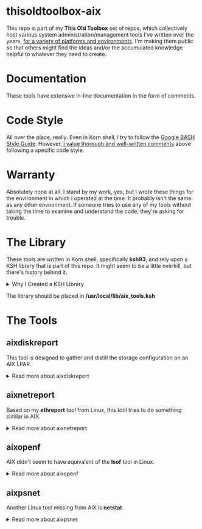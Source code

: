 # thisoldtoolbox-aix
This repo is part of my **This Old Toolbox** set of repos, which collectively host various system administration/management tools I've written over the years, [for a variety of platforms and environments](https://github.com/QuantumTux/Effluvia/wiki/Why-I-Love-Python,-But-I-Still-Write-Tools-in-BASH). I'm making them public so that others might find the ideas and/or the accumulated knowledge helpful to whatever they need to create.

# Documentation
These tools have extensive in-line documentation in the form of comments.

# Code Style
All over the place, really. Even in Korn shell, I try to follow the [Google BASH Style Guide](https://google.github.io/styleguide/shellguide.html). However, [I value thorough and well-written comments](https://github.com/QuantumTux/Effluvia/wiki/What-is-it-About-Documentation%3F#comments-are-code-for-humans) above following a specific code style.

# Warranty
Absolutely none at all. I stand by my work, yes, but I wrote these things for the environment in which I operated at the time. It probably isn't the same as any other environment. If someone tries to use any of my tools without taking the time to examine and understand the code, they're asking for trouble.

# The Library
These tools are written in Korn shell, specifically **ksh93**, and rely upon a KSH library that is part of this repo. It might seem to be a little overkill, but there's history behind it.

<details>

<summary>Why I Created a KSH Library</summary>

  I started developing these particular tools in a mixed AIX 7 and SLES v15 environment. My original intention was to have a single library that worked for both BASH (SLES) and AIX. I wanted to write tools that worked in both places, using a library to insulate me from the differences between the platforms.

  The tools in this repo were all written for AIX v7. I didn't want to re-factor everything when I published them here, so I kept the library.
</details>

The library should be placed in **/usr/local/lib/aix_tools.ksh**

# The Tools

## aixdiskreport

This tool is designed to gather and distill the storage configuration on an AIX LPAR.

<details>
<summary>Read more about aixdiskreport</summary>
  
Coming from the Linux world, I found the AIX approach to logical volume mangement fairly understandable. I didn't like how difficult it was to figure out storage units, and I think hard-coded names like **rootvg** are silly, but I still understood it. This tool is based off of a similar tool I wrote for the Linux environment.

Only storage devices managed as Physical Volumes are detected and reported by this tool.

</details>

## aixnetreport

Based on my **ethreport** tool from Linux, this tool tries to do something similar in AIX.

<details>
<summary>Read more about aixnetreport</summary>
  
  While I could figure out storage in the AIX world, I found the networking component of AIX obtuse and needlessly complex. I don't understand the reason behind **ent** *vs* **en** devices.

  I also found it astonishing that AIX didn't support detecting Link State until AIX 7.1.3.3, and it still required setting a specific attribute on the LPAR interface.

</details>

## aixopenf

AIX didn't seem to have equivalent of the **lsof** tool in Linux.

<details>
<summary>Read more about aixopenf</summary>

  The purpose of this tool is to gather and display, for each Logical Volume, the running processes that have open files.

</details>

## aixpsnet

Another Linux tool missing from AIX is **netstat**.

<details>
<summary>Read more about aixpsnet</summary>

  The purpose of this tool is to gather and display, for each TCP/IP port which is bound, the process or AIX Kernel Extension binding to the port; this is somewhat similar to Linux "netstat -anp".

</details>

